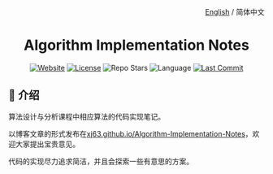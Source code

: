 <p align="right">
  <a href="./README.en.md">English</a> / 简体中文
</p>

<h1 align="center">Algorithm Implementation Notes</h1>

<div align="center">

[![Website](https://img.shields.io/website?url=https%3A%2F%2Fxj63.github.io%2FAlgorithm-Implementation-Notes&up_message=online&style=flat-square&label=%F0%9F%8C%90%20Website)](https://xj63.github.io/Algorithm-Implementation-Notes)
[![License](https://img.shields.io/github/license/xj63/Algorithm-Implementation-Notes?style=flat-square&label=%E2%9A%96%20License)](./LICENSE)
![Repo Stars](https://img.shields.io/github/stars/xj63/Algorithm-Implementation-Notes?style=flat-square&label=%E2%9C%A8%20Stars)
![Language](https://img.shields.io/badge/Language-rust-yellow?style=flat-square&logo=rust)
[![Last Commit](https://img.shields.io/github/last-commit/xj63/Algorithm-Implementation-Notes?style=flat-square&label=%F0%9F%94%A5%20Last%20commit&color=purple)](https://github.com/xj63/Algorithm-Implementation-Notes/activity)

</div>

## 👋 介绍

算法设计与分析课程中相应算法的代码实现笔记。

以博客文章的形式发布在[xj63.github.io/Algorithm-Implementation-Notes](https://xj63.github.io/Algorithm-Implementation-Notes)，欢迎大家提出宝贵意见。

代码的实现尽力追求简洁，并且会探索一些有意思的方案。
